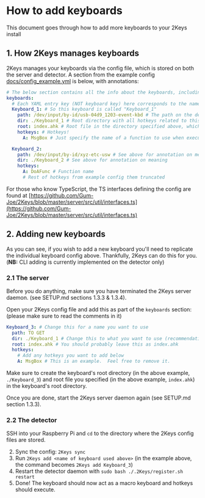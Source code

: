 # How to add keyboards
This document goes through how to add more keyboards to your 2Keys install

## 1. How 2Keys manages keyboards
2Keys manages your keyboards via the config file, which is stored on both the server and detector.
A section from the example config [docs/config_example.yml](https://github.com/Gum-Joe/2Keys/blob/master/docs/config_example.yml) is below, with annotations:
```yml
# The below section contains all the info about the keyboards, including hotkeys
keyboards:
  # Each YAML entry key (NOT keyboard key) here corresponds to the name of the keyboard that 2Keys uses
  Keyboard_1: # So this keyboard is called "Keyboard_1"
    path: /dev/input/by-id/usb-04d9_1203-event-kbd # The path on the detector that is watched to detect keystrokes
    dir: ./Keyboard_1 # Root directory with all hotkeys related to this keyboard in
    root: index.ahk # Root file in the directory specified above, which all hotkeys are imported to. Is loaded before executing a hotkey function
    hotkeys: # Hotkeys!
      A: MsgBox # Just specify the name of a function to use when executing hotkeys

  Keyboard_2:
    path: /dev/input/by-id/xyz-etc-usw # See above for annotation on meaning
    dir: ./Keyboard_2 # See above for annotation on meaning
    hotkeys:
      A: DoAFunc # Function name
      # Rest of hotkeys from example config them truncated
```

For those who know TypeScript, the TS interfaces defining the config are found at [https://github.com/Gum-Joe/2Keys/blob/master/server/src/util/interfaces.ts](https://github.com/Gum-Joe/2Keys/blob/master/server/src/util/interfaces.ts)

## 2. Adding new keyboards
As you can see, if you wish to add a new keyboard you'll need to replicate the individual keyboard config above.  Thankfully, 2Keys can do this for you.
(**NB:** CLI adding is currently implemented on the detector only)

### 2.1 The server
Before you do anything, make sure you have terminated the 2Keys server daemon. (see SETUP.md sections 1.3.3 & 1.3.4).

Open your 2Keys config file and add this as part of the `keyboards` section:
(please make sure to read the comments in it)

```yml
Keyboard_3: # Change this for a name you want to use
  path: TO GET
  dir: ./Keyboard_1 # Change this to what you want to use (recommendation: use the name of the keyboard)
  root: index.ahk # You should probably leave this as index.ahk
  hotkeys:
    # Add any hotkeys you want to add below
    A: MsgBox # This is an example.  Feel free to remove it.
```

Make sure to create the keyboard's root directory (in the above example, `./Keyboard_3`) and root file you specified (in the above example, `index.ahk`) in the keyboard's root directory.

Once you are done, start the 2Keys server daemon again (see SETUP.md section 1.3.3).

### 2.2 The detector
SSH into your Raspberry Pi and `cd` to the directory where the 2Keys config files are stored.

2. Sync the config: `2Keys sync`
2. Run `2Keys add <name of keyboard used above>` (in the example above, the command becomes `2Keys add Keyboard_3`)
3. Restart the detector daemon with `sudo bash ./.2Keys/register.sh restart`
4. Done! The keyboard should now act as a macro keyboard and hotkeys should execute.
